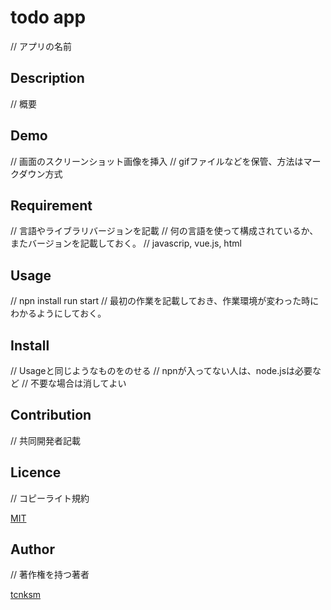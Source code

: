 # todo app
// アプリの名前

## Description
// 概要

## Demo
// 画面のスクリーンショット画像を挿入
// gifファイルなどを保管、方法はマークダウン方式

## Requirement
// 言語やライブラリバージョンを記載
// 何の言語を使って構成されているか、またバージョンを記載しておく。
// javascrip, vue.js, html

## Usage
// npn install run start
// 最初の作業を記載しておき、作業環境が変わった時にわかるようにしておく。

## Install
// Usageと同じようなものをのせる
// npnが入ってない人は、node.jsは必要など
// 不要な場合は消してよい

## Contribution
// 共同開発者記載

## Licence
// コピーライト規約

[MIT](https://github.com/tcnksm/tool/blob/master/LICENCE)

## Author
// 著作権を持つ著者

[tcnksm](https://github.com/tcnksm)
